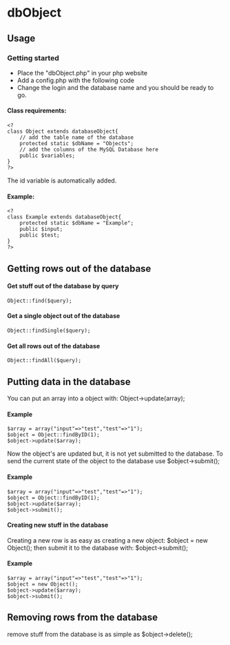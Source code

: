 # dbObject

## Usage
### Getting started
- Place the "dbObject.php" in your php website
- Add a config.php with the following code
		<?
		define("DB_LOC", "localhost");
		define("DB_USER", "root");
		define("DB_PASS", "root");
		define("DB_NAME", "dbObject_example");
		?>
- Change the login and the database name and you should be ready to go.

#### Class requirements:
	<?
	class Object extends databaseObject{
		// add the table name of the database
		protected static $dbName = "Objects";
		// add the columns of the MySQL Database here
		public $variables;	
	}
	?>
The id variable is automatically added.
#### Example:
	<?
	class Example extends databaseObject{
		protected static $dbName = "Example";
		public $input;	
		public $test;
	}
	?>

## Getting rows out of the database

#### Get stuff out of the database by query
	Object::find($query);
#### Get a single object out of the database
	Object::findSingle($query);
#### Get all rows out of the database
	Object::findAll($query);

## Putting data in the database
You can put an array into a object with:
	Object->update(array);

#### Example
	$array = array("input"=>"test","test"=>"1");
	$object = Object::findByID(1);
	$object->update($array);

Now the object's are updated but, it is not yet submitted to the database.
To send the current state of the object to the database use 
	$object->submit();
#### Example
	$array = array("input"=>"test","test"=>"1");
	$object = Object::findByID(1);
	$object->update($array);
	$object->submit();

#### Creating new stuff in the database
Creating a new row is as easy as creating a new object:
	$object = new Object();
then submit it to the database with:
	$object->submit();

#### Example
	$array = array("input"=>"test","test"=>"1");
	$object = new Object();
	$object->update($array);
	$object->submit();


## Removing rows from the database
remove stuff from the database is as simple as 
	$object->delete();